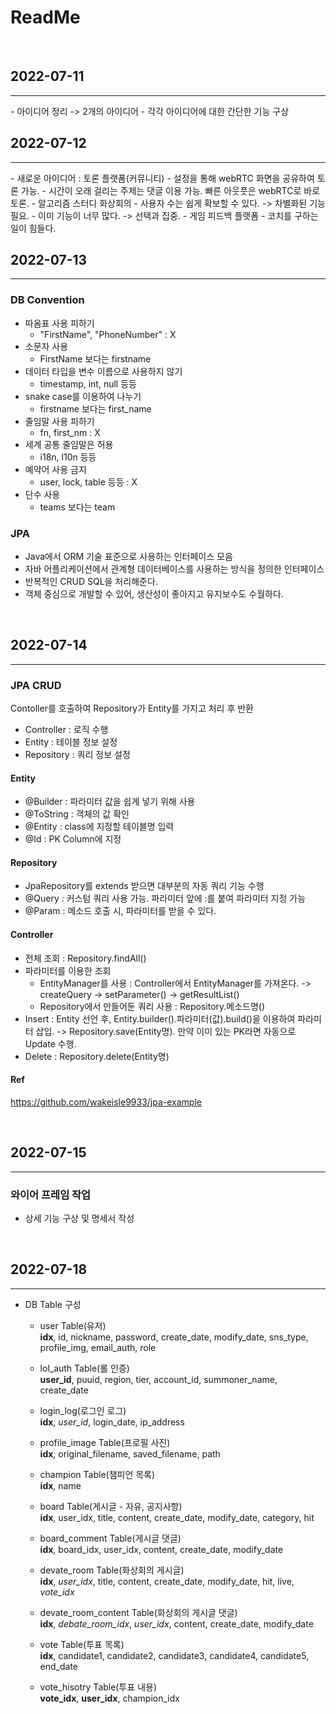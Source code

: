 # ReadMe

<br>

## 2022-07-11

<hr>
- 아이디어 정리 -> 2개의 아이디어
- 각각 아이디어에 대한 간단한 기능 구상

<br>

## 2022-07-12

<hr>
- 새로운 아이디어 : 토론 플랫폼(커뮤니티)
    - 설정을 통해 webRTC 화면을 공유하여 토론 가능.
    - 시간이 오래 걸리는 주제는 댓글 이용 가능. 빠른 아웃풋은 webRTC로 바로 토론.
- 알고리즘 스터디 화상회의
    - 사용자 수는 쉽게 확보할 수 있다. -> 차별화된 기능 필요.
    - 이미 기능이 너무 많다. -> 선택과 집중.
- 게임 피드백 플랫폼
    - 코치를 구하는 일이 힘들다.

<br>

## 2022-07-13

<hr>

### DB Convention

- 따옴표 사용 피하기
  - "FirstName", "PhoneNumber" : X
- 소문자 사용
  - FirstName 보다는 firstname
- 데이터 타입을 변수 이름으로 사용하지 않기
  - timestamp, int, null 등등
- snake case를 이용하여 나누기
  - firstname 보다는 first_name
- 줄임말 사용 피하기
  - fn, first_nm : X
- 세계 공통 줄임말은 허용
  - i18n, l10n 등등
- 예약어 사용 금지
  - user, lock, table 등등 : X
- 단수 사용
  - teams 보다는 team

### JPA

- Java에서 ORM 기술 표준으로 사용하는 인터페이스 모음
- 자바 어플리케이션에서 관계형 데이터베이스를 사용하는 방식을 정의한 인터페이스
- 반복적인 CRUD SQL을 처리해준다.
- 객체 중심으로 개발할 수 있어, 생산성이 좋아지고 유지보수도 수월하다.

<br>

## 2022-07-14

<hr>

### JPA CRUD

Contoller를 호출하여 Repository가 Entity를 가지고 처리 후 반환

- Controller : 로직 수행
- Entity : 테이블 정보 설정
- Repository : 쿼리 정보 설정

#### Entity

- @Builder : 파라미터 값을 쉽게 넣기 위해 사용
- @ToString : 객체의 값 확인
- @Entity : class에 지정할 테이블명 입력
- @Id : PK Column에 지정

#### Repository

- JpaRepository를 extends 받으면 대부분의 자동 쿼리 기능 수행
- @Query : 커스텀 쿼리 사용 가능. 파라미터 앞에 :를 붙여 파라미터 지정 가능
- @Param : 메소드 호출 시, 파라미터를 받을 수 있다.

#### Controller

- 전체 조회 : Repository.findAll()
- 파라미터를 이용한 조회
  - EntityManager를 사용 : Controller에서 EntityManager를 가져온다. -> createQuery -> setParameter() -> getResultList()
  - Repository에서 만들어둔 쿼리 사용 : Repository.메소드명()
- Insert : Entity 선언 후, Entity.builder().파라미터(값).build()을 이용하여 파라미터 삽입. -> Repository.save(Entity명). 만약 이미 있는 PK라면 자동으로 Update 수행.
- Delete : Repository.delete(Entity명)

#### Ref

https://github.com/wakeisle9933/jpa-example

<br>

## 2022-07-15

<hr>

### 와이어 프레임 작업

- 상세 기능 구상 및 명세서 작성

<br>

## 2022-07-18

<hr>

- DB Table 구성
  - user Table(유저)  
  **idx**, id, nickname, password, create_date, modify_date, sns_type, profile_img, email_auth, role

  - lol_auth Table(롤 인증)  
  **user_id**, puuid, region, tier, account_id, summoner_name, create_date

  - login_log(로그인 로그)  
  **idx**, *user_id*, login_date, ip_address

  - profile_image Table(프로필 사진)  
  **idx**, original_filename, saved_filename, path

  - champion Table(챔피언 목록)  
  **idx**, name

  - board Table(게시글 - 자유, 공지사항)  
  **idx**, user_idx, title, content, create_date, modify_date, category, hit

  - board_comment Table(게시글 댓글)  
  **idx**, board_idx, user_idx, content, create_date, modify_date

  - devate_room Table(화상회의 게시글)  
  **idx**, *user_idx*, title, content, create_date, modify_date, hit, live, *vote_idx*

  - devate_room_content Table(화상회의 게시글 댓글)  
  **idx**, *debate_room_idx*, *user_idx*, content, create_date, modify_date

  - vote Table(투표 목록)  
  **idx**, candidate1, candidate2, candidate3, candidate4, candidate5, end_date

  - vote_hisotry Table(투표 내용)  
  **vote_idx**, **user_idx**, champion_idx

